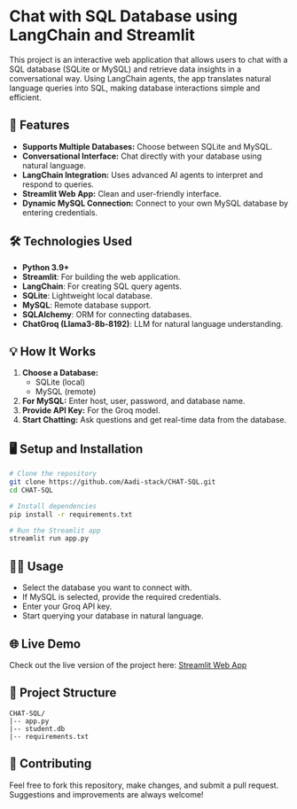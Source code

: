 # Chat with SQL Database using LangChain and Streamlit

This project is an interactive web application that allows users to chat with a SQL database (SQLite or MySQL) and retrieve data insights in a conversational way. Using LangChain agents, the app translates natural language queries into SQL, making database interactions simple and efficient.

## 🚀 Features
- **Supports Multiple Databases:** Choose between SQLite and MySQL.
- **Conversational Interface:** Chat directly with your database using natural language.
- **LangChain Integration:** Uses advanced AI agents to interpret and respond to queries.
- **Streamlit Web App:** Clean and user-friendly interface.
- **Dynamic MySQL Connection:** Connect to your own MySQL database by entering credentials.

## 🛠 Technologies Used
- **Python 3.9+**
- **Streamlit**: For building the web application.
- **LangChain**: For creating SQL query agents.
- **SQLite**: Lightweight local database.
- **MySQL**: Remote database support.
- **SQLAlchemy**: ORM for connecting databases.
- **ChatGroq (Llama3-8b-8192)**: LLM for natural language understanding.

## 💡 How It Works
1. **Choose a Database:**
   - SQLite (local)
   - MySQL (remote)
2. **For MySQL:** Enter host, user, password, and database name.
3. **Provide API Key:** For the Groq model.
4. **Start Chatting:** Ask questions and get real-time data from the database.

## 🖥️ Setup and Installation
```bash
# Clone the repository
git clone https://github.com/Aadi-stack/CHAT-SQL.git
cd CHAT-SQL

# Install dependencies
pip install -r requirements.txt

# Run the Streamlit app
streamlit run app.py
```

## 🧑‍💻 Usage
- Select the database you want to connect with.
- If MySQL is selected, provide the required credentials.
- Enter your Groq API key.
- Start querying your database in natural language.

## 🌐 Live Demo
Check out the live version of the project here: [Streamlit Web App](https://chat-sql-4kbce95ehwurkzbkrgjg6m.streamlit.app/)

## 📂 Project Structure
```
CHAT-SQL/
|-- app.py
|-- student.db
|-- requirements.txt
```

## 🤝 Contributing
Feel free to fork this repository, make changes, and submit a pull request. Suggestions and improvements are always welcome!


